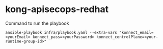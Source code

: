 # kong-apisecops-redhat

Command to run the playbook

```console
ansible-playbook infra/playbook.yaml --extra-vars "konnect_email=<yourEmail> konnect_pass=<yourPassword> konnect_controlPlane=<your-runtime-group-id>"
```

